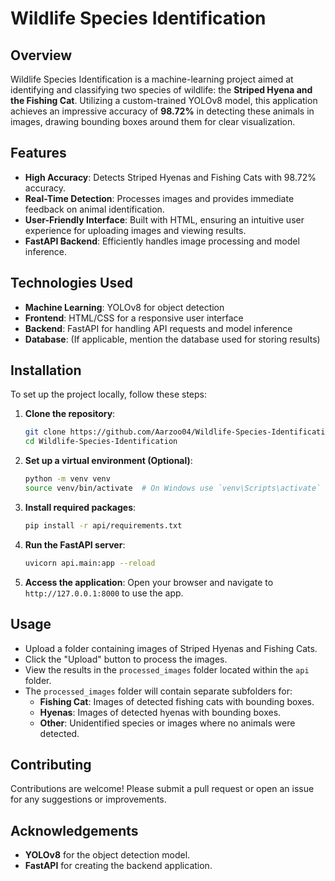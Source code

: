 # Wildlife Species Identification

## Overview
Wildlife Species Identification is a machine-learning project aimed at identifying and classifying two species of wildlife: the **Striped Hyena and the Fishing Cat**. Utilizing a custom-trained YOLOv8 model, this application achieves an impressive accuracy of **98.72%** in detecting these animals in images, drawing bounding boxes around them for clear visualization.

## Features
- **High Accuracy**: Detects Striped Hyenas and Fishing Cats with 98.72% accuracy.
- **Real-Time Detection**: Processes images and provides immediate feedback on animal identification.
- **User-Friendly Interface**: Built with HTML, ensuring an intuitive user experience for uploading images and viewing results.
- **FastAPI Backend**: Efficiently handles image processing and model inference.

## Technologies Used
- **Machine Learning**: YOLOv8 for object detection
- **Frontend**: HTML/CSS for a responsive user interface
- **Backend**: FastAPI for handling API requests and model inference
- **Database**: (If applicable, mention the database used for storing results)

## Installation
To set up the project locally, follow these steps:

1. **Clone the repository**:
   ```bash
   git clone https://github.com/Aarzoo04/Wildlife-Species-Identification.git
   cd Wildlife-Species-Identification
2. **Set up a virtual environment (Optional)**:
   ```bash
   python -m venv venv
   source venv/bin/activate  # On Windows use `venv\Scripts\activate`
3. **Install required packages**:
   ```bash
   pip install -r api/requirements.txt
4. **Run the FastAPI server**:
   ```bash
   uvicorn api.main:app --reload
5. **Access the application**:
  Open your browser and navigate to `http://127.0.0.1:8000` to use the app.

## Usage

- Upload a folder containing images of Striped Hyenas and Fishing Cats.
- Click the "Upload" button to process the images.
- View the results in the `processed_images` folder located within the `api` folder.
- The `processed_images` folder will contain separate subfolders for:
  - **Fishing Cat**: Images of detected fishing cats with bounding boxes.
  - **Hyenas**: Images of detected hyenas with bounding boxes.
  - **Other**: Unidentified species or images where no animals were detected.

## Contributing
Contributions are welcome! Please submit a pull request or open an issue for any suggestions or improvements.
## Acknowledgements

- **YOLOv8** for the object detection model.
- **FastAPI** for creating the backend application.

